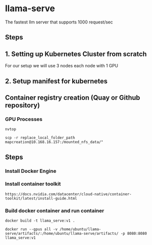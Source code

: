 # llama-serve
The fastest llm server that supports 1000 request/sec

## Steps

## 1. Setting up Kubernetes Cluster from scratch

For our setup we will use 3 nodes each node with 1 GPU

## 2. Setup manifest for kubernetes

## Container registry creation (Quay or Github repository)


### GPU Processes 

```
nvtop
```

```
scp -r replace_local_folder_path  mapcreation@10.168.16.157:/mounted_nfs_data/"
```
## Steps

### Install Docker Engine


### Install container toolkit
```
https://docs.nvidia.com/datacenter/cloud-native/container-toolkit/latest/install-guide.html
```

### Build docker container and run container
```
docker build -t llama_serve:v1 .
```

```
docker run --gpus all -v /home/ubuntu/llama-serve/artifacts/:/home/ubuntu/llama-serve/artifacts/ -p 8080:8080 llama_serve:v1
```